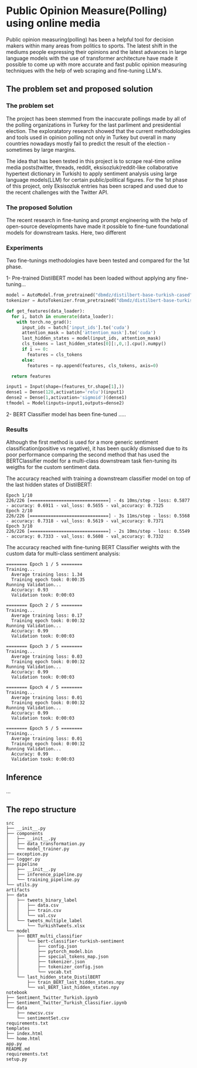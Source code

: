# Public Opinion Measure(Polling) using online media
Public opinion measuring(polling) has been a helpful tool for decision makers within many areas from politics to sports. The latest shift in the mediums people expressing their opinions and the latest advances in large language models with the use of transformer architecture have made it possible to come up with more accurate and fast public opinion measuring techniques with the help of web scraping and fine-tuning LLM's. 

## The problem set and proposed solution
### The problem set 
The project has been stemmed from the inaccurate pollings made by all of the polling organizations in Turkey for the last parliment and presidential election. The exploratatory research showed that the current methodologies and tools used in opinion polling not only in Turkey but overall in many countries nowadays mostly fail to predict the result of the election - sometimes by large margins. 

The idea that has been tested in this project is to scrape real-time online media posts(twitter, threads, reddit, eksisozluk(reddit-like collaborative hypertext dictionary in Turkish) to apply sentiment analysis using large language models(LLM) for certain public/political figures. 
For the 1st phase of this project, only Eksisozluk entries has been scraped and used due to the recent challenges with the Twitter API.   

### The proposed Solution
The recent research in fine-tuning and prompt engineering with the help of open-source developments have made it possible to fine-tune foundational models for downstream tasks. Here, two different 

### Experiments 
Two fine-tunings methodologies have been tested and compared for the 1st phase. 

1- Pre-trained DistilBERT model has been loaded without applying any fine-tuning...

```python
model = AutoModel.from_pretrained("dbmdz/distilbert-base-turkish-cased").to("cuda")
tokenizer = AutoTokenizer.from_pretrained("dbmdz/distilbert-base-turkish-cased")

def get_features(data_loader):
  for i, batch in enumerate(data_loader):
    with torch.no_grad():
      input_ids = batch['input_ids'].to('cuda')
      attention_mask = batch['attention_mask'].to('cuda')          
      last_hidden_states = model(input_ids, attention_mask)
      cls_tokens = last_hidden_states[0][:,0,:].cpu().numpy()
      if i == 0:
        features = cls_tokens
      else:
        features = np.append(features, cls_tokens, axis=0)

  return features

input1 = Input(shape=(features_tr.shape[1],))
dense1 = Dense(128,activation='relu')(input1)
dense2 = Dense(1,activation='sigmoid')(dense1)
tfmodel = Model(inputs=input1,outputs=dense2)
```
2- BERT Classifier model has been fine-tuned .....


### Results
Although the first method is used for a more generic sentiment classification(positive vs negative), it has been qucikly dismissed due to its poor performance comparing the second method that has used the BERTClassifier model for a multi-class downstream task fien-tuning its weigths for the custom sentiment data.


The accuracy reached with training a downstream classifier model on top of the last hidden states of DistilBERT:   
```
Epoch 1/10
226/226 [==============================] - 4s 10ms/step - loss: 0.5877 - accuracy: 0.6911 - val_loss: 0.5655 - val_accuracy: 0.7325
Epoch 2/10
226/226 [==============================] - 3s 11ms/step - loss: 0.5568 - accuracy: 0.7318 - val_loss: 0.5619 - val_accuracy: 0.7371
Epoch 3/10
226/226 [==============================] - 2s 10ms/step - loss: 0.5549 - accuracy: 0.7333 - val_loss: 0.5608 - val_accuracy: 0.7332
```

The accuracy reached with fine-tuning BERT Classifier weights with the custom data for multi-class sentiment analysis:
```
======== Epoch 1 / 5 ========
Training...
  Average training loss: 1.34
  Training epoch took: 0:00:35
Running Validation...
  Accuracy: 0.93
  Validation took: 0:00:03

======== Epoch 2 / 5 ========
Training...
  Average training loss: 0.17
  Training epoch took: 0:00:32
Running Validation...
  Accuracy: 0.99
  Validation took: 0:00:03

======== Epoch 3 / 5 ========
Training...
  Average training loss: 0.03
  Training epoch took: 0:00:32
Running Validation...
  Accuracy: 0.99
  Validation took: 0:00:03
  
======== Epoch 4 / 5 ========
Training...
  Average training loss: 0.01
  Training epoch took: 0:00:32
Running Validation...
  Accuracy: 0.99
  Validation took: 0:00:03

======== Epoch 5 / 5 ========
Training...
  Average training loss: 0.01
  Training epoch took: 0:00:32
Running Validation...
  Accuracy: 0.99
  Validation took: 0:00:03
```

## Inference  
...


## The repo structure
```
src
├── __init__.py
├── components
│   ├── __init__.py
│   ├── data_transformation.py
│   └── model_trainer.py
├── exception.py
├── logger.py
├── pipeline
│   ├── __init__.py
│   ├── inference_pipeline.py
│   └── training_pipeline.py
└── utils.py
artifacts
├── data
│   ├── tweets_binary_label
│   │   ├── data.csv
│   │   ├── train.csv
│   │   └── val.csv
│   └── tweets_multiple_label
│       └── TurkishTweets.xlsx
└── model
    ├── BERT_multi_classifier
    │   └── bert-classifier-turkish-sentiment
    │       ├── config.json
    │       ├── pytorch_model.bin
    │       ├── special_tokens_map.json
    │       ├── tokenizer.json
    │       ├── tokenizer_config.json
    │       └── vocab.txt
    └── last_hidden_state_DistilBERT
        ├── train_BERT_last_hidden_states.npy
        └── val_BERT_last_hidden_states.npy
notebook
├── Sentiment_Twitter_Turkish.ipynb
├── Sentiment_Twitter_Turkish_Classifier.ipynb
└── data
    ├── newcsv.csv
    └── sentimentSet.csv
requirements.txt
templates
├── index.html
└── home.html
app.py
README.md
requirements.txt
setup.py
 ```   


